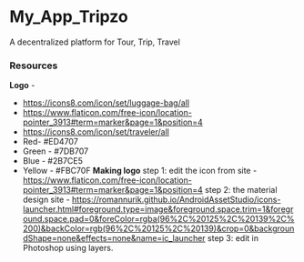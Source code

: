# My_App_Tripzo
A decentralized platform for Tour, Trip, Travel

### Resources
**Logo** - 
* https://icons8.com/icon/set/luggage-bag/all
* https://www.flaticon.com/free-icon/location-pointer_3913#term=marker&page=1&position=4
* https://icons8.com/icon/set/traveler/all
* Red- #ED4707
* Green - #7DB707
* Blue - #2B7CE5
* Yellow - #FBC70F
**Making logo**
step 1: edit the icon from site - https://www.flaticon.com/free-icon/location-pointer_3913#term=marker&page=1&position=4
step 2: the material design site - https://romannurik.github.io/AndroidAssetStudio/icons-launcher.html#foreground.type=image&foreground.space.trim=1&foreground.space.pad=0&foreColor=rgba(96%2C%20125%2C%20139%2C%200)&backColor=rgb(96%2C%20125%2C%20139)&crop=0&backgroundShape=none&effects=none&name=ic_launcher
step 3: edit in Photoshop using layers.

